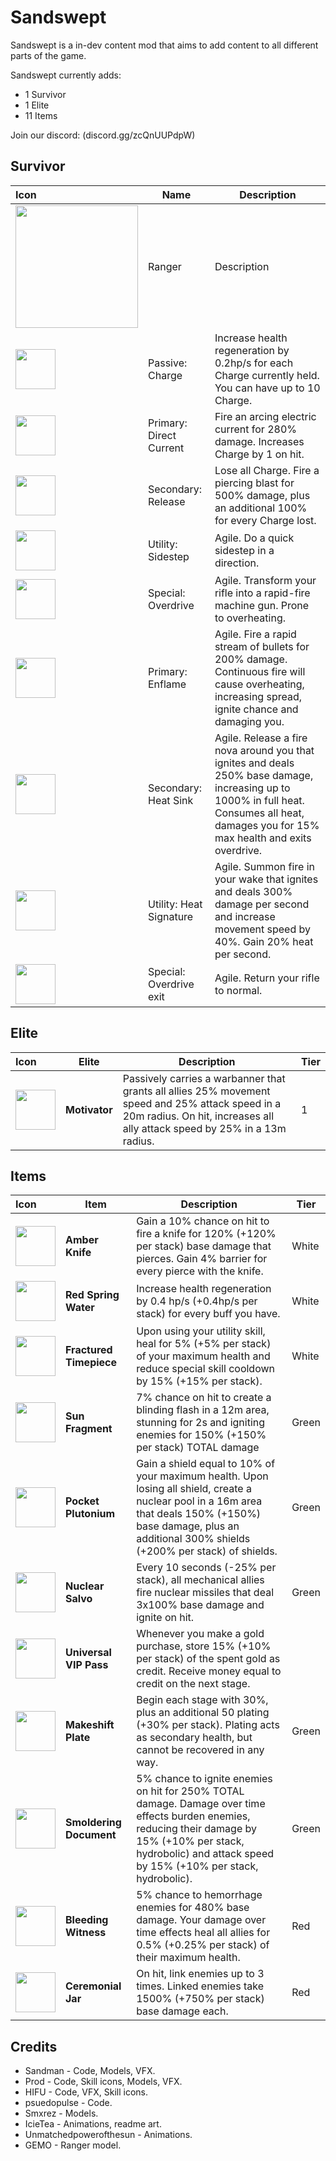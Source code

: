 # Sandswept
Sandswept is a in-dev content mod that aims to add content to all different parts of the game.

Sandswept currently adds:
- 1 Survivor
- 1 Elite
- 11 Items

Join our discord: (discord.gg/zcQnUUPdpW)

## Survivor
| Icon | Name | Description |
|:-|-|------|
|<img src="https://i.postimg.cc/66fDYrZC/tex-Ranger-Icon.png"  width="196" > | Ranger | Description |
| <img src="https://i.postimg.cc/fRqDz6fz/image.png"  width="64" > | Passive: Charge | Increase health regeneration by 0.2hp/s for each Charge currently held. You can have up to 10 Charge. | 
| <img src="https://i.postimg.cc/FzvQCmNZ/image1.png"  width="64" > | Primary: Direct Current | Fire an arcing electric current for 280% damage. Increases Charge by 1 on hit. |
| <img src="https://i.postimg.cc/TwM8hGL6/image2.png"  width="64" > | Secondary: Release | Lose all Charge. Fire a piercing blast for 500% damage, plus an additional 100% for every Charge lost. |
| <img src="https://i.postimg.cc/qR8P3YyC/image3.png"  width="64" > | Utility: Sidestep | Agile. Do a quick sidestep in a direction. | 
| <img src="https://i.postimg.cc/gjmfqDHt/image4png.png"  width="64" > | Special: Overdrive | Agile. Transform your rifle into a rapid-fire machine gun. Prone to overheating. |
| <img src="https://i.postimg.cc/SNb1P012/tex-Overdrive-Fire.png"  width="64" > | Primary: Enflame | Agile. Fire a rapid stream of bullets for 200% damage. Continuous fire will cause overheating, increasing spread, ignite chance and damaging you. |
| <img src="https://i.postimg.cc/0jYnvQX6/tex-Heat-Sink.png"  width="64" > | Secondary: Heat Sink | Agile. Release a fire nova around you that ignites and deals 250% base damage, increasing up to 1000% in full heat. Consumes all heat, damages you for 15% max health and exits overdrive. |
| <img src="https://i.postimg.cc/vB6XPXWt/tex-Heat-Signature.png"  width="64" > | Utility: Heat Signature | Agile. Summon fire in your wake that ignites and deals 300% damage per second and increase movement speed by 40%. Gain 20% heat per second. |
| <img src="https://i.postimg.cc/85C3zNRZ/tex-Overdrive-Exit.png"  width="64" > | Special: Overdrive exit | Agile. Return your rifle to normal. |


## Elite
| Icon | Elite | Description | Tier |
|:-|-|------|-|
|<img src="https://i.postimg.cc/yxFxrwbW/tex-Motivator-Affix.png"  width="64" > | **Motivator** | Passively carries a warbanner that grants all allies 25% movement speed and 25% attack speed in a 20m radius. On hit, increases all ally attack speed by 25% in a 13m radius. | 1 |

## Items
| Icon | Item | Description | Tier |
|:-|-|------|-|
|<img src="https://i.postimg.cc/ZKTbBHc7/tex-Amber-Knife.png"  width="64" > | **Amber Knife** | Gain a 10% chance on hit to fire a knife for 120% (+120% per stack) base damage that pierces. Gain 4% barrier for every pierce with the knife.  | White |
|<img src="https://i.postimg.cc/1RVSGrFJ/tex-Red-Spring-Water.png"  width="64" > | **Red Spring Water** | Increase health regeneration by 0.4 hp/s (+0.4hp/s per stack) for every buff you have. | White |
|<img src="https://i.postimg.cc/kGZ6kQnh/tex-Fractured-Timepiece.png"  width="64" > | **Fractured Timepiece** | Upon using your utility skill, heal for 5% (+5% per stack) of your maximum health and reduce special skill cooldown by 15% (+15% per stack).| White |
|<img src="https://i.postimg.cc/LXcqFPFd/tex-Sun-Fragment.png"  width="64" > | **Sun Fragment** | 7% chance on hit to create a blinding flash in a 12m area, stunning for 2s and igniting enemies for 150% (+150% per stack) TOTAL damage| Green |
|<img src="https://i.postimg.cc/1XN5VLQJ/tex-Pocket-Plutonium.png"  width="64" > | **Pocket Plutonium** | Gain a shield equal to 10% of your maximum health. Upon losing all shield, create a nuclear pool in a 16m area that deals 150% (+150%) base damage, plus an additional 300% shields (+200% per stack) of shields. | Green |
|<img src="https://i.postimg.cc/yd9LgHmF/tex-Nuclear-Salvo.png"  width="64" > | **Nuclear Salvo** | Every 10 seconds (-25% per stack), all mechanical allies fire nuclear missiles that deal 3x100% base damage and ignite on hit. | Green |
|<img src="https://i.postimg.cc/NGXcyd7k/Uni-VIPIcon.png"  width="64" > | **Universal VIP Pass** | Whenever you make a gold purchase, store 15% (+10% per stack) of the spent gold as credit. Receive money equal to credit on the next stage. |
|<img src="https://i.postimg.cc/6Qm5MPT1/tex-Makeshift-Plate.png"  width="64" > | **Makeshift Plate** | Begin each stage with 30%, plus an additional 50 plating (+30% per stack). Plating acts as secondary health, but cannot be recovered in any way. | Green |
|<img src="https://i.postimg.cc/QtFVs3R3/Document-Icon.png"  width="64" > | **Smoldering Document** | 5% chance to ignite enemies on hit for 250% TOTAL damage. Damage over time effects burden enemies, reducing their damage by 15% (+10% per stack, hydrobolic) and attack speed by 15% (+10% per stack, hydrobolic). | Green |
|<img src="https://i.postimg.cc/PxjsGfV3/tex-Bleeding-Witness.png"  width="64" > | **Bleeding Witness** | 5% chance to hemorrhage enemies for 480% base damage. Your damage over time effects heal all allies for 0.5% (+0.25% per stack) of their maximum health. | Red |
|<img src="https://i.postimg.cc/pXf50nwk/tex-Ceremonial-Jar.png"  width="64" > | **Ceremonial Jar** | On hit, link enemies up to 3 times. Linked enemies take 1500% (+750% per stack) base damage each. | Red |

## Credits
- Sandman - Code, Models, VFX.
- Prod - Code, Skill icons, Models, VFX. 
- HIFU - Code, VFX, Skill icons.
- psuedopulse - Code.
- Smxrez - Models.
- IcieTea - Animations, readme art.
- Unmatchedpowerofthesun - Animations.
- GEMO - Ranger model.
